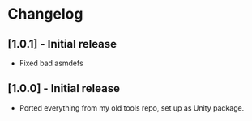 # Changelog

## [1.0.1] - Initial release
- Fixed bad asmdefs

## [1.0.0] - Initial release
- Ported everything from my old tools repo, set up as Unity package.
